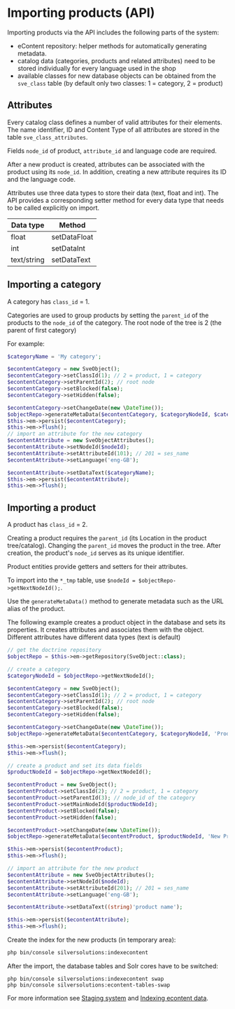 # Importing products (API)

Importing products via the API includes the following parts of the system:

- eContent repository: helper methods for automatically generating metadata.
- catalog data (categories, products and related attributes) need to be stored individually for every language used in the shop
- available classes for new database objects can be obtained from the `sve_class` table (by default only two classes: 1 = category, 2 = product)

## Attributes

Every catalog class defines a number of valid attributes for their elements. The name identifier, ID and Content Type of all attributes are stored in the table `sve_class_attributes`.

Fields `node_id` of product, `attribute_id` and language code are required.

After a new product is created, attributes can be associated with the product using its `node_id`.
In addition, creating a new attribute requires its ID and the language code.

Attributes use three data types to store their data (text, float and int).
The API provides a corresponding setter method for every data type that needs to be called explicitly on import.

|Data type|Method|
|--- |--- |
|float|setDataFloat|
|int|setDataInt|
|text/string|setDataText|

## Importing a category

A category has `class_id` = 1.

Categories are used to group products by setting the `parent_id` of the products to the `node_id` of the category.
The root node of the tree is 2 (the parent of first category)

For example:

``` php
$categoryName = 'My category';

$econtentCategory = new SveObject();
$econtentCategory->setClassId(1); // 2 = product, 1 = category
$econtentCategory->setParentId(2); // root node
$econtentCategory->setBlocked(false);
$econtentCategory->setHidden(false);

$econtentCategory->setChangeDate(new \DateTime());
$objectRepo->generateMetaData($econtentCategory, $categoryNodeId, $categoryName);
$this->em->persist($econtentCategory);
$this->em->flush();
// import an attribute for the new category
$econtentAttribute = new SveObjectAttributes();
$econtentAttribute->setNodeId($nodeId);
$econtentAttribute->setAttributeId(101); // 201 = ses_name
$econtentAttribute->setLanguage('eng-GB');

$econtentAttribute->setDataText($categoryName);
$this->em->persist($econtentAttribute);
$this->em->flush();
```

## Importing a product

A product has `class_id` = 2.

Creating a product requires the `parent_id` (its Location in the product tree/catalog).
Changing the `parent_id` moves the product in the tree. After creation, the product's `node_id` serves as its unique identifier.

Product entities provide getters and setters for their attributes.

To import into the `*_tmp` table, use `$nodeId = $objectRepo->getNextNodeId();`.

Use the `generateMetaData()` method to generate metadata such as the URL alias of the product.

The following example creates a product object in the database and sets its properties.
It creates attributes and associates them with the object.
Different attributes have different data types (text is default)

``` php
// get the doctrine repository
$objectRepo = $this->em->getRepository(SveObject::class);

// create a category
$categoryNodeId = $objectRepo->getNextNodeId();

$econtentCategory = new SveObject();
$econtentCategory->setClassId(1); // 2 = product, 1 = category
$econtentCategory->setParentId(2); // root node
$econtentCategory->setBlocked(false);
$econtentCategory->setHidden(false);

$econtentCategory->setChangeDate(new \DateTime());
$objectRepo->generateMetaData($econtentCategory, $categoryNodeId, 'Products');

$this->em->persist($econtentCategory);
$this->em->flush();

// create a product and set its data fields
$productNodeId = $objectRepo->getNextNodeId();

$econtentProduct = new SveObject();
$econtentProduct->setClassId(2); // 2 = product, 1 = category
$econtentProduct->setParentId(3); // node_id of the category
$econtentProduct->setMainNodeId($productNodeId);
$econtentProduct->setBlocked(false);
$econtentProduct->setHidden(false);

$econtentProduct->setChangeDate(new \DateTime());
$objectRepo->generateMetaData($econtentProduct, $productNodeId, 'New Product');

$this->em->persist($econtentProduct);
$this->em->flush();

// import an attribute for the new product
$econtentAttribute = new SveObjectAttributes();
$econtentAttribute->setNodeId($nodeId);
$econtentAttribute->setAttributeId(201); // 201 = ses_name
$econtentAttribute->setLanguage('eng-GB');

$econtentAttribute->setDataText((string)'product name');

$this->em->persist($econtentAttribute);
$this->em->flush();
```

Create the index for the new products (in temporary area):

``` bash
php bin/console silversolutions:indexecontent
```

After the import, the database tables and Solr cores have to be switched:

``` 
php bin/console silversolutions:indexecontent swap
php bin/console silversolutions:econtent-tables-swap
```

For more information see [Staging system](../../econtent_features/staging_system.md) and [Indexing econtent data](../../econtent_features/indexing_econtent_data/indexing_econtent_data.md).
